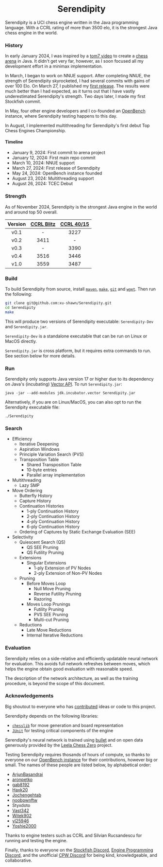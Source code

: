 <div align="center">
  <h1>
    Serendipity
  </h1>
</div>

Serendipity is a UCI chess engine written in the Java programming language. With a CCRL rating of more than 3500 elo, it is the strongest Java chess engine in the world.

### History

In early January 2024, I was inspired by a [tom7 video][elo_world] to create a [chess arena][chess_arena] in Java.
It didn't get very far, however, as I soon focused all my development effort in a minimax implementation.

In March, I began to work on NNUE support.
After completing NNUE, the strength of Serendipity skyrocketed, I had several commits with gains of over 100 Elo.
On March 27, I published my [first release][first_release]. The results were much better than I had expected, as it turns out that I have
vastly underestimated Serendipity's strength. Two days later, I made my first Stockfish commit.

In May, four other engine developers and I co-founded an [OpenBench][openbench_url] instance, where Serendipity testing happens to this day.

In August, I implemented multithreading for Serendipity's first debut Top Chess Engines Championship.

#### Timeline

- January 9, 2024: First commit to arena project
- January 12, 2024: First main repo commit
- March 10, 2024: NNUE support
- March 27, 2024: First release of Serendipity
- May 24, 2024: OpenBench instance founded
- August 23, 2024: Multithreading support
- August 26, 2024: TCEC Debut

### Strength

As of November 2024, Serendipity is the strongest Java engine in the world and around top 50 overall.

<div align="center">

| Version | [CCRL Blitz][ccrl-blitz] | [CCRL 40/15][ccrl-4040] |
|:-------:|:------------------------:|:-----------------------:|
|  v0.1   |             -            |          3227           |
|  v0.2   |           3411           |            -            |
|  v0.3   |             -            |          3390           |
|  v0.4   |           3516           |          3446           |
|  v1.0   |           3559           |          3487           |

</div>

### Build

To build Serendipity from source, install [`maven`][maven_url], [`make`][make_url], [`git`][git_url] and [`wget`][wget_url]. Then run the following:

```bash
git clone git@github.com:xu-shawn/Serendipity.git
cd Serendipity
make
```

This will produce two versions of Serendipity executable: `Serendipity-Dev` and `Serendipity.jar`.

`Serendipity-Dev` is a standalone executable that can be run on Linux or MacOS directly.

`Serendipity.jar` is cross platform, but it requires extra commands to run. See section below for more details.

### Run

Serendipity only supports Java version 17 or higher due to its dependency on Java's (incubating) [Vector API][vector_api]. To run `Serendipity.jar`:

```
java -jar --add-modules jdk.incubator.vector Serendipity.jar
```

Alternatively, if you are on Linux/MacOS, you can also opt to run the Serendipity executable file:

```
./Serendipity
```

### Search

- Efficiency
  - Iterative Deepening
  - Aspiration Windows
  - Principle Variation Search (PVS)
  - Transposition Table
    - Shared Transposition Table
    - 10-byte entries
    - Parallel array implementation
- Multithreading
  - Lazy SMP
- Move Ordering
  - Butterfly History
  - Capture History
  - Continuation Histories
    - 1-ply Continuation History
    - 2-ply Continuation History
    - 4-ply Continuation History
    - 6-ply Continuation History
  -  Ordering of Captures by Static Exchange Evaluation (SEE)
- Selectivity
  - Quiescent Search (QS)
    - QS SEE Pruning
    - QS Futility Pruning
  - Extensions
    - Singular Extensions
      - 1-ply Extension of PV Nodes
      - 2-ply Extension of Non-PV Nodes
  - Pruning
    - Before Moves Loop
      - Null Move Pruning
      - Reverse Futility Pruning
      - Razoring
    - Moves Loop Prunings
      - Futility Pruning
      - PVS SEE Pruning
      - Multi-cut Pruning
  - Reductions
    - Late Move Reductions
    - Internal Iterative Reductions

### Evaluation

Serendipity relies on a side-relative and efficiently updatable neural network for evaluation.
This avoids full network refreshes between moves, which helps the engine obtain good evaluation with reasonable speed.

The description of the network architecture, as well as the training procedure, is beyond the scope of this document.

### Acknowledgements

Big shoutout to everyone who has [contributed][contributors_url] ideas or code to this project.

Serendipity depends on the following libraries:
- [`chesslib`][chesslib_url] for move generation and board representation
- [`JUnit`][JUnit_url] for testing critical components of the engine

Serendipity's neural network is trained using [bullet][bullet_url] and on open data generously provided by the [Leela Chess Zero][lc0_url] project.

Testing Serendipity requires thosands of hours of compute, so thanks to everyone on our [OpenBench instance][furybench_url] for their contributions, however big or small.
The names of these people are listed below, by alphabetical order:
- [ArjunBasandrai][ArjunBasandrai]
- [aronpetko][aronpetko]
- [gab8192][gab8192]
- [Haxk20][Haxk20]
- [Jochengehtab][Jochengehtab]
- [noobpwnftw][noobpwnftw]
- Styxdoto
- [Vast342][Vast342]
- [Witek902][Witek902]
- [yl25946][yl25946]
- [Yoshie2000][Yoshie2000]

Thanks to engine testers such as CCRL and Silvian Rucsandescu for running and testing the engine.

Finally, thanks to everyone on the [Stockfish Discord][sf_discord], [Engine Programming Discord][ep_discord], and the unofficial [CPW Discord][cpw_discord] for being kind, knowledgeable, and collaborative.

[elo_world]: https://www.youtube.com/watch?v=DpXy041BIlA
[chess_arena]: https://github.com/xu-shawn/SimplerChessEngine
[first_release]: https://github.com/xu-shawn/Serendipity/releases/tag/v0.1
[openbench_url]: https://github.com/AndyGrant/OpenBench

[maven_url]: https://maven.apache.org/
[make_url]: https://www.gnu.org/software/make/
[git_url]: https://git-scm.com/book/en/v2/Getting-Started-Installing-Git
[wget_url]: https://www.gnu.org/software/wget/

[vector_api]: https://docs.oracle.com/en/java/javase/17/docs/api/jdk.incubator.vector/jdk/incubator/vector/Vector.html

[ccrl-blitz]: https://www.computerchess.org.uk/ccrl/404/cgi/compare_engines.cgi?family=Serendipity&print=Rating+list
[ccrl-4040]: https://www.computerchess.org.uk/ccrl/4040/cgi/compare_engines.cgi?family=Serendipity&print=Rating+list

[contributors_url]: https://github.com/xu-shawn/Serendipity/graphs/contributors
[chesslib_url]: https://github.com/bhlangonijr/chesslib
[JUnit_url]: https://github.com/junit-team/junit5
[bullet_url]: https://github.com/jw1912/bullet
[lc0_url]: https://lczero.org/
[furybench_url]: https://chess.aronpetkovski.com/

[ArjunBasandrai]: https://github.com/ArjunBasandrai
[aronpetko]: https://github.com/aronpetko
[gab8192]: https://github.com/gab8192
[Haxk20]: https://github.com/Haxk20
[Jochengehtab]: https://github.com/Jochengehtab
[noobpwnftw]: https://github.com/noobpwnftw
[Vast342]: https://github.com/Vast342
[Witek902]: https://github.com/Witek902
[yl25946]: https://github.com/yl25946
[Yoshie2000]: https://github.com/Yoshie2000

[sf_discord]: https://discord.com/invite/GWDRS3kU6R
[ep_discord]: https://discord.com/invite/F6W6mMsTGN
[cpw_discord]: https://discord.gg/kWDrFSB2GG
